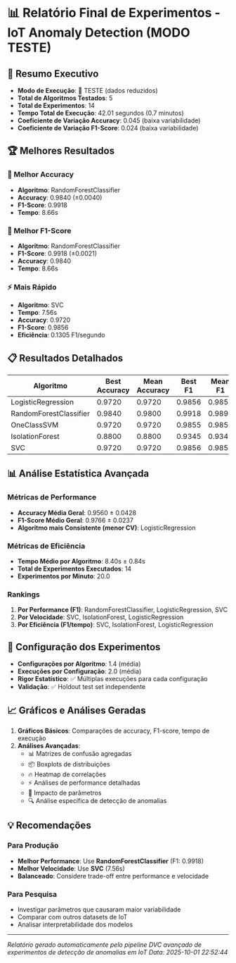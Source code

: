 # 📊 Relatório Final de Experimentos - IoT Anomaly Detection (MODO TESTE)

## 🎯 Resumo Executivo

- **Modo de Execução**: 🧪 TESTE (dados reduzidos)
- **Total de Algoritmos Testados**: 5
- **Total de Experimentos**: 14
- **Tempo Total de Execução**: 42.01 segundos (0.7 minutos)
- **Coeficiente de Variação Accuracy**: 0.045 (baixa variabilidade)
- **Coeficiente de Variação F1-Score**: 0.024 (baixa variabilidade)

## 🏆 Melhores Resultados

### 🎯 Melhor Accuracy
- **Algoritmo**: RandomForestClassifier
- **Accuracy**: 0.9840 (±0.0040)
- **F1-Score**: 0.9918
- **Tempo**: 8.66s

### 🎯 Melhor F1-Score
- **Algoritmo**: RandomForestClassifier
- **F1-Score**: 0.9918 (±0.0021)
- **Accuracy**: 0.9840
- **Tempo**: 8.66s

### ⚡ Mais Rápido
- **Algoritmo**: SVC
- **Tempo**: 7.56s
- **Accuracy**: 0.9720
- **F1-Score**: 0.9856
- **Eficiência**: 0.1305 F1/segundo

## 📋 Resultados Detalhados

| Algoritmo | Best Accuracy | Mean Accuracy | Best F1 | Mean F1 | Tempo (s) | Experimentos | Eficiência |
|-----------|---------------|---------------|---------|---------|-----------|--------------|------------|
| LogisticRegression | 0.9720 | 0.9720 | 0.9856 | 0.9856 | 8.5 | 4 | 0.1165 |
| RandomForestClassifier | 0.9840 | 0.9800 | 0.9918 | 0.9897 | 8.7 | 4 | 0.1146 |
| OneClassSVM | 0.9720 | 0.9720 | 0.9855 | 0.9855 | 9.6 | 2 | 0.1022 |
| IsolationForest | 0.8800 | 0.8800 | 0.9345 | 0.9345 | 7.7 | 2 | 0.1214 |
| SVC | 0.9720 | 0.9720 | 0.9856 | 0.9856 | 7.6 | 2 | 0.1305 |

## 📊 Análise Estatística Avançada

### Métricas de Performance
- **Accuracy Média Geral**: 0.9560 ± 0.0428
- **F1-Score Médio Geral**: 0.9766 ± 0.0237
- **Algoritmo mais Consistente (menor CV)**: LogisticRegression

### Métricas de Eficiência
- **Tempo Médio por Algoritmo**: 8.40s ± 0.84s
- **Total de Experimentos Executados**: 14
- **Experimentos por Minuto**: 20.0

### Rankings
1. **Por Performance (F1)**: RandomForestClassifier, LogisticRegression, SVC
2. **Por Velocidade**: SVC, IsolationForest, LogisticRegression
3. **Por Eficiência (F1/tempo)**: SVC, IsolationForest, LogisticRegression

## 🔧 Configuração dos Experimentos

- **Configurações por Algoritmo**: 1.4 (média)
- **Execuções por Configuração**: 2.0 (média)
- **Rigor Estatístico**: ✅ Múltiplas execuções para cada configuração
- **Validação**: ✅ Holdout test set independente

## 📈 Gráficos e Análises Geradas

1. **Gráficos Básicos**: Comparações de accuracy, F1-score, tempo de execução
2. **Análises Avançadas**: 
   - 📊 Matrizes de confusão agregadas
   - 📦 Boxplots de distribuições
   - 🔥 Heatmap de correlações
   - ⚡ Análises de performance detalhadas
   - 🔧 Impacto de parâmetros
   - 🔍 Análise específica de detecção de anomalias

## 💡 Recomendações

### Para Produção
- **Melhor Performance**: Use **RandomForestClassifier** (F1: 0.9918)
- **Melhor Velocidade**: Use **SVC** (7.56s)
- **Balanceado**: Considere trade-off entre performance e velocidade

### Para Pesquisa
- Investigar parâmetros que causaram maior variabilidade
- Comparar com outros datasets de IoT
- Analisar interpretabilidade dos modelos

---
*Relatório gerado automaticamente pelo pipeline DVC avançado de experimentos de detecção de anomalias em IoT*
*Data: 2025-10-01 22:52:44*

